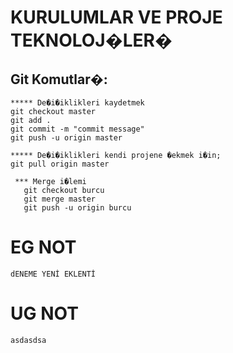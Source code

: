 # KURULUMLAR VE PROJE TEKNOLOJ�LER�

## Git Komutlar�:
   
    ***** De�i�iklikleri kaydetmek
    git checkout master
    git add .
    git commit -m "commit message"
    git push -u origin master
 
    ***** De�i�iklikleri kendi projene �ekmek i�in;
    git pull origin master

     *** Merge i�lemi
       git checkout burcu
       git merge master
       git push -u origin burcu

# EG NOT
    dENEME YENİ EKLENTİ

# UG  NOT
    asdasdsa
     